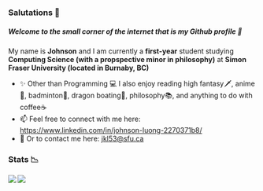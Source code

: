 ### Salutations 👋
##### Welcome to the small corner of the internet that is my Github profile 🤭

My name is **Johnson** and I am currently a **first-year** student studying **Computing Science (with a propspective minor in philosophy)** at **Simon Fraser University (located in Burnaby, BC)** 
- ✨ Other than Programming 💻 I also enjoy reading high fantasy🗡️, anime👺, badminton🏸, dragon boating🚣, philosophy📚, and anything to do with coffee☕
- 📫 Feel free to connect with me here: https://www.linkedin.com/in/johnson-luong-2270371b8/ 
- 📧 Or to contact me here: jkl53@sfu.ca

### Stats 📉

<img align="left" src="https://github-readme-stats.vercel.app/api/?username=JohnsonL111&theme=tokyonight" />
<img align = "left" src="https://github-readme-stats.vercel.app/api/top-langs/?username=JohnsonL111&theme=tokyonight&layout=compact" />

